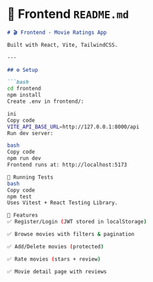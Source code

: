 
# 📄 Frontend `README.md`

```markdown
# 🎬 Frontend - Movie Ratings App

Built with React, Vite, TailwindCSS.

---

## ⚙️ Setup

```bash
cd frontend
npm install
Create .env in frontend/:

ini
Copy code
VITE_API_BASE_URL=http://127.0.0.1:8000/api
Run dev server:

bash
Copy code
npm run dev
Frontend runs at: http://localhost:5173

🧪 Running Tests
bash
Copy code
npm test
Uses Vitest + React Testing Library.

📂 Features
✅ Register/Login (JWT stored in localStorage)

✅ Browse movies with filters & pagination

✅ Add/Delete movies (protected)

✅ Rate movies (stars + review)

✅ Movie detail page with reviews
```
